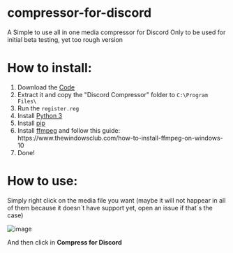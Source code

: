 # compressor-for-discord
 A Simple to use all in one media compressor for Discord
 Only to be used for initial beta testing, yet too rough version
 
 <h1>How to install:</h1>
 
 <ol>
 <li>Download the <a href="https://github.com/SuperX-dev/compressor-for-discord.git">Code</a></li>
 <li>Extract it and copy the "Discord Compressor" folder to <code>C:\Program Files\</code></li>
 <li>Run the <code>register.reg</code></li>
   <li>Install <a href="https://www.python.org/downloads/">Python 3</a> </li>
 <li>Install <a href="https://phoenixnap.com/kb/install-pip-windows">pip</a></li>
    <li>Install <a href="https://github.com/GyanD/codexffmpeg/releases/download/2021-09-30-git-3ee4502753/ffmpeg-2021-09-30-git-3ee4502753-full_build.zip">ffmpeg</a> and follow this guide: https://www.thewindowsclub.com/how-to-install-ffmpeg-on-windows-10</li>
     <li>Done!</li>
     </ol>
     
<h1>How to use:</h1>
     
   Simply right click on the media file you want (maybe it will not happear in all of them because it doesn´t have support yet, open an issue if that´s the case)
   
   ![image](https://user-images.githubusercontent.com/74361788/135717584-e9b3490f-fe26-4ffb-9ca5-e044c0cc0b3b.png)
     
   And then click in <b>Compress for Discord</b>
 
